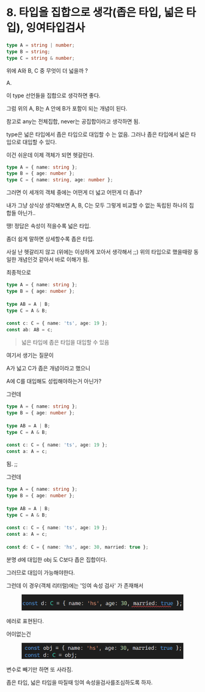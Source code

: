 # 8. 타입을 집합으로 생각(좁은 타입, 넓은 타입), 잉여타입검사

```typescript
type A = string | number;
type B = string;
type C = string & number;
```

위에 A와 B, C 중 무엇이 더 넓을까 ?

A.



이 type 선언들을 집합으로 생각하면 좋다.

그럼 위의 A, B는 A 안에 B가 포함이 되는 개념이 된다.

참고로 any는 전체집합, never는 공집합이라고 생각하면 됨.



type은 넓은 타입에서 좁은 타입으로 대입할 수 는 없음. 그러나 좁은 타입에서 넓은 타입으로 대입할 수 있다.



이건 쉬운데 이제 객체가 되면 헷갈린다.

```typescript
type A = { name: string };
type B = { age: number };
type C = { name: string, age: number };
```

그러면 이 세개의 객체 중에는 어떤게 더 넓고 어떤게 더 좁냐?



내가 그냥 상식상 생각해보면 A, B, C는 모두 그렇게 비교할 수 없는 독립된 하나의 집합들 아닌가..



땡! 정답은 속성이 적을수록 넓은 타입.

좀더 쉽게 말하면 상세할수록 좁은 타입.

사실 난 헷갈리지 않고 (위에는 이상하게 꼬아서 생각해서 ;;) 위의 타입으로 했을때랑 동일한 개념인것 같아서 바로 이해가 됨.



최종적으로&#x20;

```typescript
type A = { name: string };
type B = { age: number };

type AB = A | B;
type C = A & B;

const c: C = { name: 'ts', age: 19 };
const ab: AB = c;
```

> 넓은 타입에 좁은 타입을 대입할 수 있음

여기서 생기는 질문이&#x20;

A가 넓고 C가 좁은 개념이라고 했으니&#x20;

A에 C를 대입해도 성립해야하는거 아닌가?

그런데

```typescript
type A = { name: string };
type B = { age: number };

type AB = A | B;
type C = A & B;

const c: C = { name: 'ts', age: 19 };
const a: A = c;
```

됨. ;;



그런데

```typescript
type A = { name: string };
type B = { age: number };

type AB = A | B;
type C = A & B;

const c: C = { name: 'ts', age: 19 };
const a: A = c;

const d: C = { name: 'hs', age: 30, married: true };
```

분명 d에 대입한 obj 도 C보다 좁은 집합이다.&#x20;

그러므로 대입이 가능해야한다.



그런데 이 경우(객체  리터럴)에는 '잉여 속성 검사' 가 존재해서

<figure><img src="../../.gitbook/assets/image (3).png" alt=""><figcaption></figcaption></figure>

에러로 표현된다.

어이없는건&#x20;

<figure><img src="../../.gitbook/assets/image (13).png" alt=""><figcaption></figcaption></figure>

변수로 빼기만 하면 또 사라짐.

좁은 타입, 넓은 타입을 따질때 잉여  속성을검사를조심하도록 하자.


